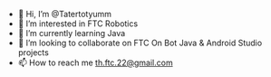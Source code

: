 - 👋 Hi, I’m @Tatertotyumm
- 👀 I’m interested in FTC Robotics
- 🌱 I’m currently learning Java
- 💞️ I’m looking to collaborate on FTC On Bot Java & Android Studio projects
- 📫 How to reach me th.ftc.22@gmail.com
